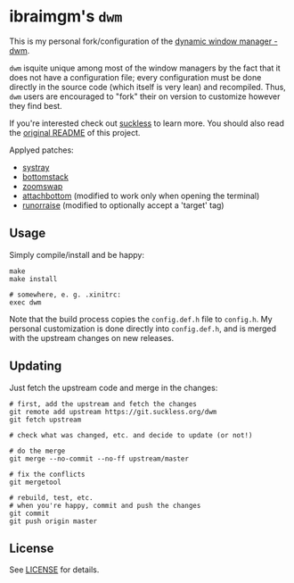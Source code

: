 # ibraimgm's `dwm`

This is my personal fork/configuration of the [dynamic window manager - dwm](https://dwm.suckless.org).

`dwm` isquite unique among most of the window managers by the fact that it does not have a configuration
file; every configuration must be done directly in the source code (which itself is very lean) and recompiled.
Thus, `dwm` users are encouraged to "fork" their on version to customize however they find best.

If you're interested check out [suckless](https://suckless.org) to learn more. You should also read the
[original README](README) of this project.

Applyed patches:
- [systray](https://dwm.suckless.org/patches/systray/)
- [bottomstack](https://dwm.suckless.org/patches/bottomstack/)
- [zoomswap](https://dwm.suckless.org/patches/zoomswap/)
- [attachbottom](https://dwm.suckless.org/patches/attachbottom/) (modified to work only when opening the terminal)
- [runorraise](https://gist.github.com/ivoarch/4107047) (modified to optionally accept a 'target' tag)

## Usage

Simply compile/install and be happy:

```
make
make install

# somewhere, e. g. .xinitrc:
exec dwm
```

Note that the build process copies the `config.def.h` file to `config.h`. My personal customization is done
directly into `config.def.h`, and is merged with the upstream changes on new releases.

## Updating

Just fetch the upstream code and merge in the changes:

```
# first, add the upstream and fetch the changes
git remote add upstream https://git.suckless.org/dwm
git fetch upstream

# check what was changed, etc. and decide to update (or not!)

# do the merge
git merge --no-commit --no-ff upstream/master

# fix the conflicts
git mergetool

# rebuild, test, etc.
# when you're happy, commit and push the changes
git commit
git push origin master
```

## License

See [LICENSE](LICENSE) for details.